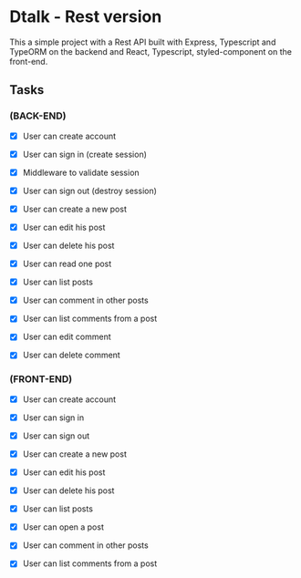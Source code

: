 # Dtalk - Rest version

This a simple project with a Rest API built with Express, Typescript and TypeORM on the backend
and React, Typescript, styled-component on the front-end.

## Tasks

### (BACK-END)
- [x] User can create account
- [x] User can sign in (create session)
- [x] Middleware to validate session
- [x] User can sign out (destroy session)

- [x] User can create a new post
- [x] User can edit his post
- [x] User can delete his post

- [x] User can read one post
- [x] User can list posts 

- [X] User can comment in other posts
- [X] User can list comments from a post
- [x] User can edit comment
- [x] User can delete comment

### (FRONT-END)

- [X] User can create account
- [X] User can sign in
- [X] User can sign out

- [X] User can create a new post
- [X] User can edit his post
- [X] User can delete his post

- [X] User can list posts

- [X] User can open a post
- [X] User can comment in other posts
- [X] User can list comments from a post

